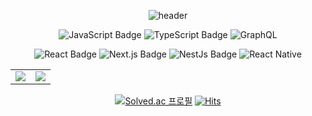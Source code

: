 <div align="center">

<!-- https://github.com/kyechan99/capsule-render -->
  ![header](https://capsule-render.vercel.app/api?type=waving&color=228be6&height=250&section=header&text=Kim%20Min%20Soo&animation=fadeIn&fontSize=70&fontColor=000&fontAlignY=35&desc=Studying%20JS(TS)%20Backend%20and%20Frontend&descSize=25)

  
![JavaScript Badge](https://img.shields.io/badge/JavaScript-F7DF1E?style=for-the-badge&logo=JavaScript&logoColor=white)
![TypeScript Badge](https://img.shields.io/badge/Typescript-235A97?style=for-the-badge&logo=Typescript&logoColor=white)
![GraphQL](https://img.shields.io/badge/-GraphQL-E10098?style=for-the-badge&logo=graphql&logoColor=white)

![React Badge](https://img.shields.io/badge/React-000000?style=for-the-badge&logo=React&logoColor=%2361DAFB)
![Next.js Badge](https://img.shields.io/badge/Next.js-000000?style=for-the-badge&logo=next.js&logoColor=white)
![NestJs Badge](https://img.shields.io/badge/Nestjs-000000?style=for-the-badge&logo=Nestjs&logoColor=red)
![React Native](https://img.shields.io/badge/React_native-%2320232a.svg?style=for-the-badge&logo=react&logoColor=%2361DAFB)

<table>
  <tr>
    <td valign="top" width="50%">
      <img src = "https://github-readme-stats.vercel.app/api?username=neko113&show_icons=true&hide_border=true" align="center"/>
    </td>
    <td valign="top" width="50%">
      <img src = "https://github-readme-stats.vercel.app/api/top-langs/?username=neko113&layout=compact&hide_border=true" align="center"/>
    </td>
  </tr>
</table>  

[![Solved.ac
프로필](http://mazassumnida.wtf/api/mini/generate_badge?boj=alstn113)](https://solved.ac/alstn113) [![Hits](https://hits.seeyoufarm.com/api/count/incr/badge.svg?url=https%3A%2F%2Fgithub.com%2Fneko113%2Fhit-counter&count_bg=%2379C83D&title_bg=%23555555&icon=github.svg&icon_color=%23E7E7E7&title=hits&edge_flat=false)](https://hits.seeyoufarm.com)
</div>

